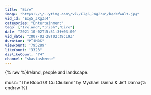```yaml
---
title: "Eire"
image: "https:\/\/i.ytimg.com\/vi\/EIg5_JXgZs4\/hqdefault.jpg"
vid_id: "EIg5_JXgZs4"
categories: "Entertainment"
tags: ["Ireland","Irish","Eire"]
date: "2021-10-02T15:51:39+03:00"
vid_date: "2007-02-28T02:39:19Z"
duration: "PT4M8S"
viewcount: "795289"
likeCount: "3323"
dislikeCount: "74"
channel: "shastasheene"
---
```

{% raw %}Ireland, people and landscape.<br /><br />music: &quot;The Blood Of Cu Chulainn&quot; by Mychael Danna &amp; Jeff Danna{% endraw %}
